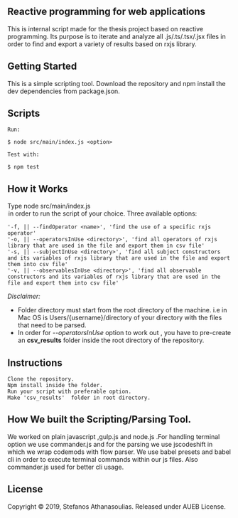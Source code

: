 ## Reactive programming for web applications

This is internal script made for the thesis project based on reactive programming. Its purpose is to iterate and analyze all .js/.ts/.tsx/.jsx files in order to find and export a variety of results based on rxjs library.

## Getting Started

This is a simple scripting tool. Download the repository and npm install the dev dependencies from package.json.

## Scripts

```
Run:

$ node src/main/index.js <option>

Test with:

$ npm test
```

## How it Works

Type node src/main/index.js <option> in order to run the script of your choice.
Three available options:

```
'-f, || --findOperator <name>', 'find the use of a specific rxjs operator'
'-o, || --operatorsInUse <directory>', 'find all operators of rxjs library that are used in the file and export them in csv file'
'-s, || --subjectInUse <directory>', 'find all subject constructors and its variables of rxjs library that are used in the file and export them into csv file'
'-v, || --observablesInUse <directory>', 'find all observable constructors and its variables of rxjs library that are used in the file and export them into csv file'

```

_Disclaimer:_

- Folder directory must start from the root directory of the machine. i.e in Mac OS is Users/{username}/directory of your directory with the files that need to be parsed.
- In order for _--operatorsInUse_ option to work out , you have to pre-create an **csv_results** folder inside the root directory of the repository.

## Instructions

```
Clone the repository.
Npm install inside the folder.
Run your script with preferable option.
Make 'csv_results'  folder in root directory.
```

## How We built the Scripting/Parsing Tool.

We worked on plain javascript ,gulp.js and node.js .For handling terminal option we use commander.js and for the parsing we use jscodeshift in which we wrap codemods with flow parser. We use babel presets and babel cli in order to execute terminal commands within our js files. Also commander.js used for better cli usage.

## License

Copyright © 2019, Stefanos Athanasoulias. Released under AUEB License.

